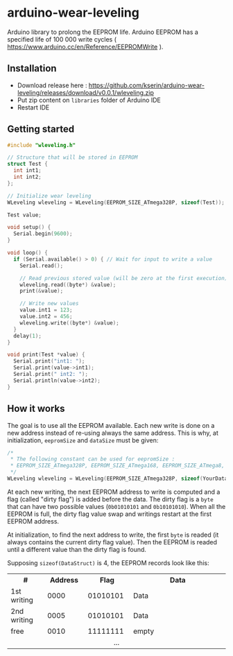 # arduino-wear-leveling

Arduino library to prolong the EEPROM life.
Arduino EEPROM has a specified life of 100 000 write cycles ( https://www.arduino.cc/en/Reference/EEPROMWrite ).

## Installation

- Download release here : https://github.com/kserin/arduino-wear-leveling/releases/download/v0.0.1/wleveling.zip
- Put zip content on `libraries` folder of Arduino IDE
- Restart IDE

## Getting started

```cpp
#include "wleveling.h"

// Structure that will be stored in EEPROM
struct Test {
  int int1;
  int int2;
};

// Initialize wear leveling
WLeveling wleveling = WLeveling(EEPROM_SIZE_ATmega328P, sizeof(Test));

Test value;

void setup() {
  Serial.begin(9600);
}

void loop() {
  if (Serial.available() > 0) { // Wait for input to write a value
    Serial.read();

    // Read previous stored value (will be zero at the first execution)
    wleveling.read((byte*) &value);
    print(&value);

    // Write new values
    value.int1 = 123;
    value.int2 = 456;
    wleveling.write((byte*) &value);
  }
  delay(1);
}

void print(Test *value) {
  Serial.print("int1: ");
  Serial.print(value->int1);
  Serial.print(" int2: ");
  Serial.println(value->int2);
}
```

## How it works

The goal is to use all the EEPROM available. Each new write is done on a new address instead of re-using always the same address.
This is why, at initialization, `eepromSize` and `dataSize` must be given:

```cpp
/*
 * The following constant can be used for eepromSize : 
 * EEPROM_SIZE_ATmega328P, EEPROM_SIZE_ATmega168, EEPROM_SIZE_ATmega8, EEPROM_SIZE_ATmega1280, EEPROM_SIZE_ATmega2560
 */
WLeveling wleveling = WLeveling(EEPROM_SIZE_ATmega328P, sizeof(YourDataStruct));
```

At each new writing, the next EEPROM address to write is computed and a flag (called "dirty flag") is added before the data.
The dirty flag is a `byte` that can have two possible values (`0b01010101` and `0b10101010`). When all the EEPROM is full, the dirty flag value swap and writings restart at the first EEPROM address.

At initialization, to find the next address to write, the first `byte` is readed (it always contains the current dirty flag value). Then the EEPROM is readed until a different value than the dirty flag is found.

Supposing `sizeof(DataStruct)` is 4, the EEPROM records look like this:
<table>
  <tr>
    <th width="100">#</td>
    <th width="100">Address</td>
    <th width="100">Flag</td>
    <th width="500">Data</td>
  </tr>
  <tr>
    <td>1st writing</td>
    <td>0000</td>
    <td>01010101</td>
    <td>Data</td>
  </tr>
  <tr>
    <td>2nd writing</td>
    <td>0005</td>
    <td>01010101</td>
    <td>Data</td>
  </tr>
  <tr>
    <td>free</td>
    <td>0010</td>
    <td>11111111</td>
    <td>empty</td>
  </tr>
  <tr align="center">
    <td colspan="4">...</td>
  </tr>
</table>